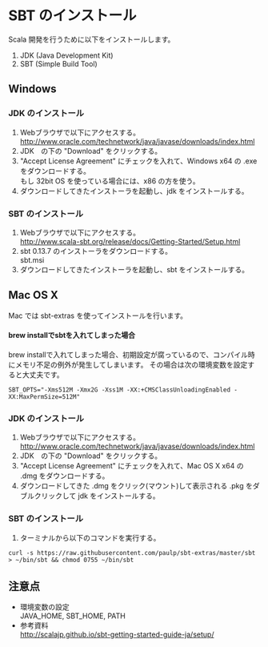 # SBT のインストール

Scala 開発を行うために以下をインストールします。

1. JDK (Java Development Kit)
2. SBT (Simple Build Tool)

## Windows

### JDK のインストール

1. Webブラウザで以下にアクセスする。  
http://www.oracle.com/technetwork/java/javase/downloads/index.html
2. JDK　の下の "Download" をクリックする。  
3. "Accept License Agreement" にチェックを入れて、Windows x64 の .exe をダウンロードする。  
もし 32bit OS を使っている場合には、x86 の方を使う。
4. ダウンロードしてきたインストーラを起動し、jdk をインストールする。

### SBT のインストール

1. Webブラウザで以下にアクセスする。  
http://www.scala-sbt.org/release/docs/Getting-Started/Setup.html
2. sbt 0.13.7 のインストーラをダウンロードする。  
sbt.msi
3. ダウンロードしてきたインストーラを起動し、sbt をインストールする。

## Mac OS X 

Mac では sbt-extras を使ってインストールを行います。

#### brew installでsbtを入れてしまった場合

brew installで入れてしまった場合、初期設定が腐っているので、コンパイル時にメモリ不足の例外が発生してしまいます。
その場合は次の環境変数を設定すると大丈夫です。

    SBT_OPTS="-Xms512M -Xmx2G -Xss1M -XX:+CMSClassUnloadingEnabled -XX:MaxPermSize=512M"
    



### JDK のインストール

1. Webブラウザで以下にアクセスする。  
http://www.oracle.com/technetwork/java/javase/downloads/index.html
2. JDK　の下の "Download" をクリックする。  
3. "Accept License Agreement" にチェックを入れて、Mac OS X x64 の .dmg をダウンロードする。
4. ダウンロードしてきた .dmg をクリック(マウント)して表示される .pkg をダブルクリックして jdk をインストールする。

### SBT のインストール

1. ターミナルから以下のコマンドを実行する。  
```
curl -s https://raw.githubusercontent.com/paulp/sbt-extras/master/sbt > ~/bin/sbt && chmod 0755 ~/bin/sbt
```

## 注意点

* 環境変数の設定  
JAVA_HOME, SBT_HOME, PATH
* 参考資料  
http://scalajp.github.io/sbt-getting-started-guide-ja/setup/

